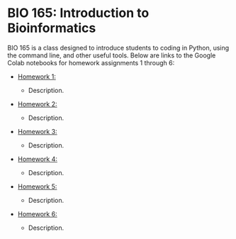 # BIO 165: Introduction to Bioinformatics

BIO 165 is a class designed to introduce students to coding
in Python, using the command line, and other useful tools.
Below are links to the Google Colab notebooks for homework
assignments 1 through 6:

- [Homework 1: ]()
    - Description.


- [Homework 2: ]()
    - Description.


- [Homework 3: ]()
    - Description.


- [Homework 4: ]()
    - Description.


- [Homework 5: ]()
    - Description.


- [Homework 6: ]()
    - Description.
